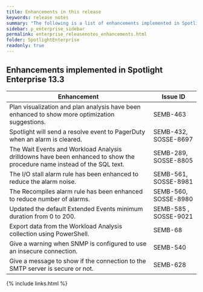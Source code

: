 ```yaml
---
title: Enhancements in this release
keywords: release notes
summary: "The following is a list of enhancements implemented in Spotlight Enterprise 13.3"
sidebar: p_enterprise_sidebar
permalink: enterprise_releasenotes_enhancements.html
folder: SpotlightEnterprise
readonly: true
---
```


## Enhancements implemented in Spotlight Enterprise 13.3

Enhancement | Issue ID
------------|---------
Plan visualization and plan analysis have been enhanced to show more optimization suggestions. | SEMB-463
Spotlight will send a resolve event to PagerDuty when an alarm is cleared. | SEMB-432, SOSSE-8697
The Wait Events and Workload Analysis drilldowns have been enhanced to show the procedure name instead of the SQL text. | SEMB-289, SOSSE-8805
The I/O stall alarm rule has been enhanced to reduce the alarm noise. | SEMB-561, SOSSE-8981
The Recompiles alarm rule has been enhanced to reduce number of alarms. | SEMB-560, SOSSE-8980
Updated the default Extended Events minimum duration from 0 to 200. | SEMB-585 , SOSSE-9021
Export data from the Workload Analysis collection using PowerShell. | SEMB-68
Give a warning when SNMP is configured to use an insecure connection. | SEMB-540
Give a message to show if the connection to the SMTP server is secure or not. | SEMB-628
{% include links.html %}
